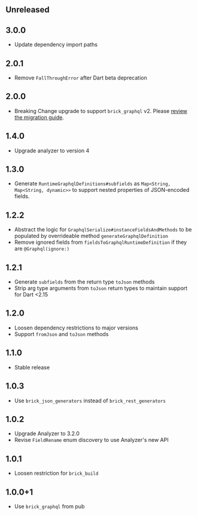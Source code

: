 ## Unreleased

## 3.0.0

* Update dependency import paths

## 2.0.1

* Remove `FallThroughError` after Dart beta deprecation

## 2.0.0

* Breaking Change upgrade to support `brick_graphql` v2. Please [review the migration guide](https://github.com/GetDutchie/brick/blob/main/packages/brick_graphql/CHANGELOG.md#200).

## 1.4.0

* Upgrade analyzer to version 4

## 1.3.0

* Generate `RuntimeGraphqlDefinitions#subfields` as `Map<String, Map<String, dynamic>>` to support nested properties of JSON-encoded fields.

## 1.2.2

* Abstract the logic for `GraphqlSerialize#instanceFieldsAndMethods` to be populated by overrideable method `generateGraphqlDefinition`
* Remove ignored fields from `fieldsToGraphqlRuntimeDefinition` if they are `@Graphql(ignore:)`

## 1.2.1

* Generate `subfields` from the return type `toJson` methods
* Strip arg type arguments from `toJson` return types to maintain support for Dart <2.15

## 1.2.0

* Loosen dependency restrictions to major versions
* Support `fromJson` and `toJson` methods

## 1.1.0

* Stable release

## 1.0.3

* Use `brick_json_generators` instead of `brick_rest_generators`

## 1.0.2

* Upgrade Analyzer to 3.2.0
* Revise `FieldRename` enum discovery to use Analyzer's new API

## 1.0.1

* Loosen restriction for `brick_build`

## 1.0.0+1

* Use `brick_graphql` from pub

